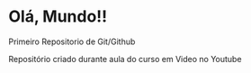 # Olá, Mundo!!
 Primeiro Repositorio de Git/Github

 Repositório criado durante aula do curso em Video no Youtube

